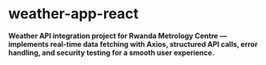 # weather-app-react
**Weather API integration project for Rwanda Metrology Centre — implements real-time data fetching with Axios, structured API calls, error handling, and security testing for a smooth user experience.**
